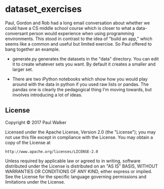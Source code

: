 # dataset_exercises

Paul, Gordon and Rob had a long email conversation about whether we could have a CS middle
school course which is closer to what a data-conversant person would experience when using
programming environments. This stood in contrast to the idea of "build an app," which seems
like a common and useful but limited exercise. So Paul offered to bang together an example.


* generate.py generates the datasets in the "data" directory. You can edit it to create
whatever sets you want. By default it creates a smaller and larger set.

* There are two iPython notebooks which show how you would play around with the data in
python if you used raw lists or pandas. The pandas one is clearly the pedagogical
thing I'm moving towards, but involves introducing a lot of ideas.


## License

Copyright © 2017 Paul Walker

Licensed under the Apache License, Version 2.0 (the "License");
you may not use this file except in compliance with the License.
You may obtain a copy of the License at

    http://www.apache.org/licenses/LICENSE-2.0

Unless required by applicable law or agreed to in writing, software
distributed under the License is distributed on an "AS IS" BASIS,
WITHOUT WARRANTIES OR CONDITIONS OF ANY KIND, either express or implied.
See the License for the specific language governing permissions and
limitations under the License.
